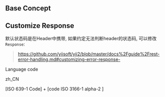Base Concept
-----------

## Customize Response

默认状态码是在Header中携带, 如果约定无法判断header的状态码, 可以修改`Response`:

> https://github.com/yiisoft/yii2/blob/master/docs%2Fguide%2Frest-error-handling.md#customizing-error-response-


Language code

zh_CN

[ISO 639-1 Code] + [code ISO 3166-1 alpha-2 ]
